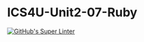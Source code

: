 # ICS4U-Unit2-07-Ruby
[![GitHub's Super Linter](https://github.com/Marlon-Poddalgoda/ICS4U-Unit2-07-Ruby/workflows/GitHub's%20Super%20Linter/badge.svg)](https://github.com/Marlon-Poddalgoda/ICS4U-Unit2-07-Ruby/actions)

